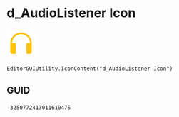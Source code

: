 # d_AudioListener Icon
![](/img/d_AudioListener%20Icon.png)

``` CSharp
EditorGUIUtility.IconContent("d_AudioListener Icon")
```
## GUID
```
-3250772413011610475
```
